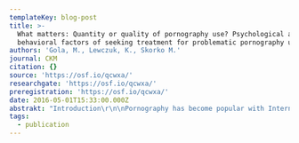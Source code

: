 ```yaml
---
templateKey: blog-post
title: >-
  What matters: Quantity or quality of pornography use? Psychological and
  behavioral factors of seeking treatment for problematic pornography use
authors: 'Gola, M., Lewczuk, K., Skorko M.'
journal: CKM
citation: {}
source: 'https://osf.io/qcwxa/'
researchgate: 'https://osf.io/qcwxa/'
preregistration: 'https://osf.io/qcwxa/'
date: 2016-05-01T15:33:00.000Z
abstrakt: "Introduction\r\n\nPornography has become popular with Internet technology. For most people, pornography use (PU) is entertainment; for some, it can result in seeking treatment for out-of-control behavior. Previous studies have suggested that PU can influence sexual behaviors, but the direct relation between frequency of PU and treatment-seeking behaviors has not been examined.\r\n\nAims\r\n\nTo investigate whether individuals seeking treatment as a consequence of their problematic PU do so because of their quantity of pornography consumption or because of more complex psychological and behavioral factors related to PU, such as the severity of negative symptoms associated with PU and/or subjective feeling of loss of control over one's behavior.\r\n\nMethods\r\n\nA survey study was conducted of 569 heterosexual Caucasian men 18 to 68 years old, including 132 seeking treatment for problematic PU (referred by …"
tags:
  - publication
---
```



